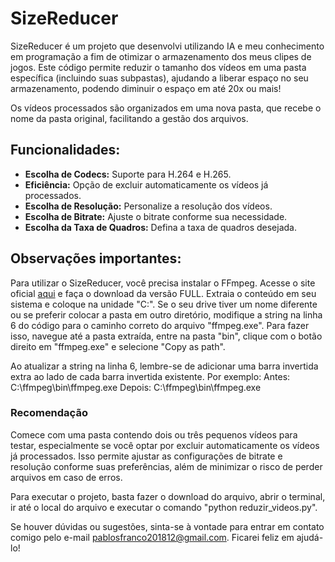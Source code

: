 # SizeReducer
SizeReducer é um projeto que desenvolvi utilizando IA e meu conhecimento em programação a fim de otimizar o armazenamento dos meus clipes de jogos.
Este código permite reduzir o tamanho dos vídeos em uma pasta específica (incluindo suas subpastas), ajudando a liberar espaço no seu armazenamento,
podendo diminuir o espaço em até 20x ou mais!

Os vídeos processados são organizados em uma nova pasta, que recebe o nome da pasta original, facilitando a gestão dos arquivos.



## Funcionalidades:
+ **Escolha de Codecs:** Suporte para H.264 e H.265.
+ **Eficiência:** Opção de excluir automaticamente os vídeos já processados.
+ **Escolha de Resolução:** Personalize a resolução dos vídeos.
+ **Escolha de Bitrate:** Ajuste o bitrate conforme sua necessidade.
+ **Escolha da Taxa de Quadros:** Defina a taxa de quadros desejada.



## Observações importantes:
Para utilizar o SizeReducer, você precisa instalar o FFmpeg. Acesse o site oficial [aqui](www.ffmpeg.org/download.html) e faça o download da versão FULL. 
Extraia o conteúdo em seu sistema e coloque na unidade "C:".
Se o seu drive tiver um nome diferente ou se preferir colocar a pasta em outro diretório, modifique a string na linha 6 do código para o caminho correto do arquivo "ffmpeg.exe".
Para fazer isso, navegue até a pasta extraída, entre na pasta "bin", clique com o botão direito em "ffmpeg.exe" e selecione "Copy as path".

Ao atualizar a string na linha 6, lembre-se de adicionar uma barra invertida extra ao lado de cada barra invertida existente. Por exemplo:
Antes: C:\ffmpeg\bin\ffmpeg.exe
Depois: C:\\ffmpeg\\bin\\ffmpeg.exe

### Recomendação
Comece com uma pasta contendo dois ou três pequenos vídeos para testar, especialmente se você optar por excluir automaticamente os vídeos já processados.
Isso permite ajustar as configurações de bitrate e resolução conforme suas preferências, além de minimizar o risco de perder arquivos em caso de erros.

Para executar o projeto, basta fazer o download do arquivo, abrir o terminal, ir até o local do arquivo e executar o comando "python reduzir_videos.py".

Se houver dúvidas ou sugestões, sinta-se à vontade para entrar em contato comigo pelo e-mail pablosfranco201812@gmail.com. Ficarei feliz em ajudá-lo!
